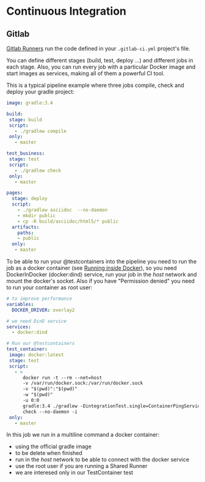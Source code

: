 # Continuous Integration

## Gitlab

[Gitlab Runners](https://docs.gitlab.com/ee/ci/runners/README.html) run the code defined in your `.gitlab-ci.yml` project's file.

You can define different stages (build, test, deploy ...) and different jobs in each stage. 
Also, you can run every job with a particular Docker image and start images as services, making all of them a powerful CI tool.

This is a typical pipeline example where three jobs compile, check and deploy your gradle project:

```yml
image: gradle:3.4

build:
 stage: build
 script:
   - ./gradlew compile
 only:
   - master

test_business:
 stage: test
 script:
   - ./gradlew check 
 only:
   - master

pages:
  stage: deploy
  script:
    - ./gradlew asciidoc  --no-daemon
    - mkdir public
    - cp -R build/asciidoc/html5/* public
  artifacts:
    paths:
    - public
  only:
   - master
```

To be able to run your @testcontainers into the pipeline you need to run the job as a docker container (see [Running inside Docker](usage/inside_docker.html)),
so you need DockerInDocker (docker:dind) service, run your job in the *host* network and mount the docker's socket. Also if you have "Permission denied" you
need to run your container as root user:

```yml
# to improve performance
variables:
  DOCKER_DRIVER: overlay2

# we need DinD service
services:
  - docker:dind

# Run our @testcontainers  
test_container:
 image: docker:latest
 stage: test
 script:
   - >
      docker run -t --rm --net=host
      -v /var/run/docker.sock:/var/run/docker.sock
      -v "$(pwd)":"$(pwd)"
      -w "$(pwd)"
      -u 0:0
      gradle:3.4 ./gradlew -DintegrationTest.single=ContainerPingServiceSpec
      check --no-daemon -i
 only:
   - master
```

In this job we run in a multiline command a docker container:
* using the official gradle image
* to be delete when finished
* run in the *host* network to be able to connect with the docker service
* use the root user if you are running a Shared Runner
* we are interesed only in our TestContainer test


